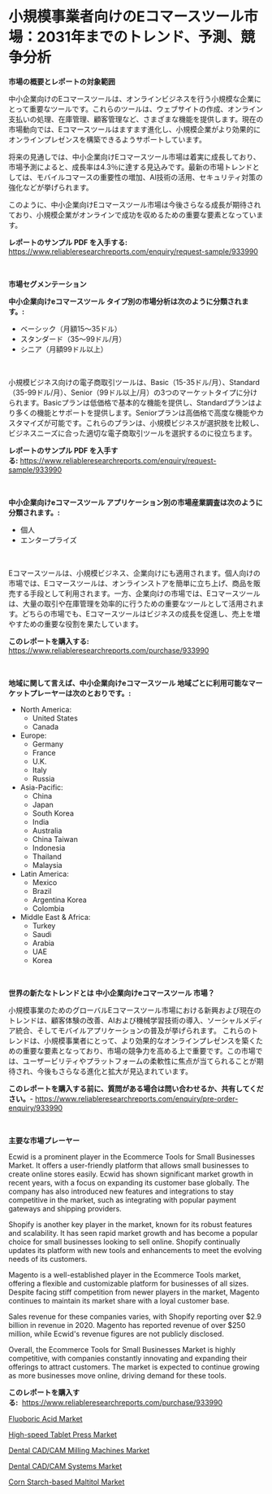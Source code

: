 <p><h1>小規模事業者向けのEコマースツール市場：2031年までのトレンド、予測、競争分析</h1></p><p><strong>市場の概要とレポートの対象範囲</strong></p>
<p><p>中小企業向けのEコマースツールは、オンラインビジネスを行う小規模な企業にとって重要なツールです。これらのツールは、ウェブサイトの作成、オンライン支払いの処理、在庫管理、顧客管理など、さまざまな機能を提供します。現在の市場動向では、Eコマースツールはますます進化し、小規模企業がより効果的にオンラインプレゼンスを構築できるようサポートしています。</p><p>将来の見通しでは、中小企業向けEコマースツール市場は着実に成長しており、市場予測によると、成長率は4.3％に達する見込みです。最新の市場トレンドとしては、モバイルコマースの重要性の増加、AI技術の活用、セキュリティ対策の強化などが挙げられます。</p><p>このように、中小企業向けEコマースツール市場は今後さらなる成長が期待されており、小規模企業がオンラインで成功を収めるための重要な要素となっています。</p></p>
<p><strong>レポートのサンプル PDF を入手する:</strong> <a href="https://www.reliableresearchreports.com/enquiry/request-sample/933990">https://www.reliableresearchreports.com/enquiry/request-sample/933990</a></p>
<p>&nbsp;</p>
<p><strong>市場セグメンテーション</strong></p>
<p><strong>中小企業向けeコマースツール タイプ別の市場分析は次のように分類されます。:</strong></p>
<p><ul><li>ベーシック（月額15〜35ドル）</li><li>スタンダード（35〜99ドル/月）</li><li>シニア（月額99ドル以上）</li></ul></p>
<p>&nbsp;</p>
<p><p>小規模ビジネス向けの電子商取引ツールは、Basic（15-35ドル/月）、Standard（35-99ドル/月）、Senior（99ドル以上/月）の3つのマーケットタイプに分けられます。Basicプランは低価格で基本的な機能を提供し、Standardプランはより多くの機能とサポートを提供します。Seniorプランは高価格で高度な機能やカスタマイズが可能です。これらのプランは、小規模ビジネスが選択肢を比較し、ビジネスニーズに合った適切な電子商取引ツールを選択するのに役立ちます。</p></p>
<p><strong>レポートのサンプル PDF を入手する:</strong>&nbsp;<a href="https://www.reliableresearchreports.com/enquiry/request-sample/933990">https://www.reliableresearchreports.com/enquiry/request-sample/933990</a></p>
<p>&nbsp;</p>
<p><strong> 中小企業向けeコマースツール アプリケーション別の市場産業調査は次のように分類されます。:</strong></p>
<p><ul><li>個人</li><li>エンタープライズ</li></ul></p>
<p>&nbsp;</p>
<p><p>Eコマースツールは、小規模ビジネス、企業向けにも適用されます。個人向けの市場では、Eコマースツールは、オンラインストアを簡単に立ち上げ、商品を販売する手段として利用されます。一方、企業向けの市場では、Eコマースツールは、大量の取引や在庫管理を効率的に行うための重要なツールとして活用されます。どちらの市場でも、Eコマースツールはビジネスの成長を促進し、売上を増やすための重要な役割を果たしています。</p></p>
<p><strong>このレポートを購入する:</strong>&nbsp; <a href="https://www.reliableresearchreports.com/purchase/933990">https://www.reliableresearchreports.com/purchase/933990</a></p>
<p>&nbsp;</p>
<p><strong>地域に関して言えば、中小企業向けeコマースツール 地域ごとに利用可能なマーケットプレーヤーは次のとおりです。:</strong></p>
<p><ul>
    <li>
        North America:
        <ul>
            <li>United States</li>
            <li>Canada</li>
        </ul>
    </li>
    <li>
        Europe:
        <ul>
            <li>Germany</li>
            <li>France</li>
            <li>U.K.</li>
            <li>Italy</li>
            <li>Russia</li>
        </ul>
    </li>
    <li>
        Asia-Pacific:
        <ul>
            <li>China</li>
            <li>Japan</li>
            <li>South Korea</li>
            <li>India</li>
            <li>Australia</li>
            <li>China Taiwan</li>
            <li>Indonesia</li>
            <li>Thailand</li>
            <li>Malaysia</li>
        </ul>
    </li>
    <li>
        Latin America:
        <ul>
            <li>Mexico</li>
            <li>Brazil</li>
            <li>Argentina Korea</li>
            <li>Colombia</li>
        </ul>
    </li>
    <li>
        Middle East & Africa:
        <ul>
            <li>Turkey</li>
            <li>Saudi</li>
            <li>Arabia</li>
            <li>UAE</li>
            <li>Korea</li>
        </ul>
    </li>
    </ul></p>
<p>&nbsp;</p>
<p><strong>世界の新たなトレンドとは 中小企業向けeコマースツール 市場？</strong></p>
<p><p>小規模事業のためのグローバルEコマースツール市場における新興および現在のトレンドは、顧客体験の改善、AIおよび機械学習技術の導入、ソーシャルメディア統合、そしてモバイルアプリケーションの普及が挙げられます。 これらのトレンドは、小規模事業者にとって、より効果的なオンラインプレゼンスを築くための重要な要素となっており、市場の競争力を高める上で重要です。この市場では、ユーザービリティやプラットフォームの柔軟性に焦点が当てられることが期待され、今後もさらなる進化と拡大が見込まれています。</p></p>
<p><strong>このレポートを購入する前に、質問がある場合は問い合わせるか、共有してください。</strong>- <a href="https://www.reliableresearchreports.com/enquiry/pre-order-enquiry/933990">https://www.reliableresearchreports.com/enquiry/pre-order-enquiry/933990</a></p>
<p>&nbsp;</p>
<p><strong>主要な市場プレーヤー</strong></p>
<p><p>Ecwid is a prominent player in the Ecommerce Tools for Small Businesses Market. It offers a user-friendly platform that allows small businesses to create online stores easily. Ecwid has shown significant market growth in recent years, with a focus on expanding its customer base globally. The company has also introduced new features and integrations to stay competitive in the market, such as integrating with popular payment gateways and shipping providers.</p><p>Shopify is another key player in the market, known for its robust features and scalability. It has seen rapid market growth and has become a popular choice for small businesses looking to sell online. Shopify continually updates its platform with new tools and enhancements to meet the evolving needs of its customers.</p><p>Magento is a well-established player in the Ecommerce Tools market, offering a flexible and customizable platform for businesses of all sizes. Despite facing stiff competition from newer players in the market, Magento continues to maintain its market share with a loyal customer base. </p><p>Sales revenue for these companies varies, with Shopify reporting over $2.9 billion in revenue in 2020. Magento has reported revenue of over $250 million, while Ecwid's revenue figures are not publicly disclosed.</p><p>Overall, the Ecommerce Tools for Small Businesses Market is highly competitive, with companies constantly innovating and expanding their offerings to attract customers. The market is expected to continue growing as more businesses move online, driving demand for these tools.</p></p>
<p><strong>このレポートを購入する:</strong>&nbsp;&nbsp;<a href="https://www.reliableresearchreports.com/purchase/933990">https://www.reliableresearchreports.com/purchase/933990</a></p>
<p><p><a href="https://view.publitas.com/reportprime-1/fluoboric-acid-market-size-focuses-on-market-dynamics-in-depth-analysis-and-future-projections-of-its-market-forecasted-for-period-from-2024-to-2031/">Fluoboric Acid Market</a></p><p><a href="https://issuu.com/reportprime-2/docs/high-speed-tablet-press-market-size-2030.pptx">High-speed Tablet Press Market</a></p><p><a href="https://pretty-mail-caf.notion.site/Dental-CAD-CAM-Milling-Machines-Market-Size-Focuses-on-Market-Dynamics-In-Depth-Analysis-and-Future-7318eaa0bb0c4ea49f6187e30c29e904">Dental CAD/CAM Milling Machines Market</a></p><p><a href="https://automatic-knee-4c7.notion.site/Dental-CAD-CAM-Systems-Market-Size-Focuses-on-Market-Dynamics-In-Depth-Analysis-and-Future-Projecti-579b2dc17c484bc199526cccc2400de4">Dental CAD/CAM Systems Market</a></p><p><a href="https://github.com/prosalinda88/Market-Research-Report-List-3/blob/main/corn-starch-based-maltitol-market.md">Corn Starch-based Maltitol Market</a></p></p>